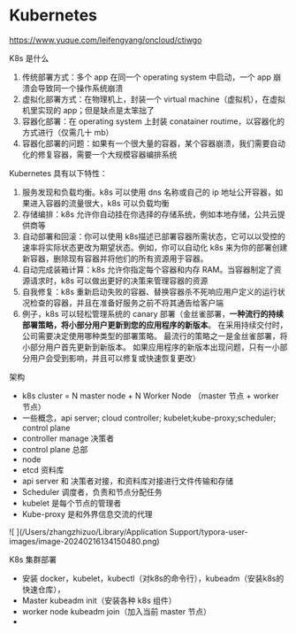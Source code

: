 # Kubernetes

https://www.yuque.com/leifengyang/oncloud/ctiwgo

K8s 是什么

1. 传统部署方式：多个 app 在同一个 operating system 中启动，一个 app 崩溃会导致同一个操作系统崩溃
2. 虚拟化部署方式：在物理机上，封装一个 virtual machine（虚拟机），在虚拟机里实现的 app；但是缺点是太笨拙了
3. 容器化部署：在 operating system 上封装 conatainer routime，以容器化的方式进行（仅需几十 mb）
4. 容器化部署的问题：如果有一个很大量的容器，某个容器崩溃，我们需要自动化的修复容器，需要一个大规模容器编排系统



Kubernetes 具有以下特性：

1. 服务发现和负载均衡。k8s 可以使用 dns 名称或自己的 ip 地址公开容器，如果进入容器的流量很大，k8s 可以负载均衡
2. 存储编排：k8s 允许你自动挂在你选择的存储系统，例如本地存储，公共云提供商等
3. 自动部署和回滚：你可以使用 k8s描述已部署容器所需状态，它可以以受控的速率将实际状态更改为期望状态。例如，你可以自动化 k8s 来为你的部署创建新容器，删除现有容器并将他们的所有资源用于容器。
4. 自动完成装箱计算：k8s 允许你指定每个容器和内存 RAM。当容器制定了资源请求时，k8s 可以做出更好的决策来管理容器的资源
5. 自我修复：k8s 重新启动失败的容器、替换容器杀不死响应用户定义的运行状况检查的容器，并且在准备好服务之前不将其通告给客户端
6.   例子，k8s 可以轻松管理系统的 canary 部署（金丝雀部署，**一种流行的持续部署策略，将小部分用户更新到您的应用程序的新版本**。 在采用持续交付时，公司需要决定使用哪种类型的部署策略。 最流行的策略之一是金丝雀部署，将小部分用户首先更新到新版本。 如果应用程序的新版本出现问题，只有一小部分用户会受到影响，并且可以修复或快速恢复更改）

架构

- k8s cluster = N master node + N Worker Node （master 节点 + worker 节点）
- 一些概念，api server; cloud controller; kubelet;kube-proxy;scheduler; control plane
- controller manage 决策者
- control plane 总部
- node 
- etcd 资料库
- api server 和 决策者对接，和资料库对接进行文件传输和存储
- Scheduler 调度者，负责和节点分配任务
- kubelet 是每个节点的管理者
- Kube-proxy 是和外界信息交流的代理

![ ](/Users/zhangzhizuo/Library/Application Support/typora-user-images/image-20240216134150480.png)

K8s 集群部署

- 安装 docker，kubelet，kubectl（对k8s的命令行），kubeadm（安装k8s的快速仓库），
- Master kubeadm init（安装各种 k8s 组件）
- worker node kubeadm join（加入当前 master 节点）
- 

















